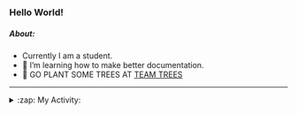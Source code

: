 ### Hello World!

##### About:
- Currently I am a student.
- 🌱 I’m learning how to make better documentation.
- 🌱 GO PLANT SOME TREES AT [TEAM TREES](https://teamtrees.org/)

---
<details>
  <summary>:zap: My Activity:</summary>
  
<!--START_SECTION:waka-->
![Code Time](http://img.shields.io/badge/Code%20Time-1%2C121%20hrs%2038%20mins-blue)

**I'm a Night 🦉** 

```text
🌞 Morning                1456 commits        ██░░░░░░░░░░░░░░░░░░░░░░░   09.42 % 
🌆 Daytime                5347 commits        █████████░░░░░░░░░░░░░░░░   34.59 % 
🌃 Evening                4408 commits        ███████░░░░░░░░░░░░░░░░░░   28.52 % 
🌙 Night                  4245 commits        ███████░░░░░░░░░░░░░░░░░░   27.47 % 
```
📅 **I'm Most Productive on Wednesday** 

```text
Monday                   2310 commits        ████░░░░░░░░░░░░░░░░░░░░░   14.95 % 
Tuesday                  1901 commits        ███░░░░░░░░░░░░░░░░░░░░░░   12.30 % 
Wednesday                3685 commits        ██████░░░░░░░░░░░░░░░░░░░   23.84 % 
Thursday                 1939 commits        ███░░░░░░░░░░░░░░░░░░░░░░   12.55 % 
Friday                   1555 commits        ███░░░░░░░░░░░░░░░░░░░░░░   10.06 % 
Saturday                 1393 commits        ██░░░░░░░░░░░░░░░░░░░░░░░   09.01 % 
Sunday                   2673 commits        ████░░░░░░░░░░░░░░░░░░░░░   17.29 % 
```


📊 **This Week I Spent My Time On** 

```text
🔥 Editors: 
VS Code                  8 hrs 41 mins       █████████████████████████   100.00 % 

🐱‍💻 Projects: 
ai                       4 hrs 29 mins       █████████████░░░░░░░░░░░░   51.65 % 
praise                   3 hrs 34 mins       ██████████░░░░░░░░░░░░░░░   41.07 % 
os-lab                   25 mins             █░░░░░░░░░░░░░░░░░░░░░░░░   04.87 % 
CSF22                    11 mins             █░░░░░░░░░░░░░░░░░░░░░░░░   02.16 % 
Unknown Project          1 min               ░░░░░░░░░░░░░░░░░░░░░░░░░   00.26 % 
```


 Last Updated on 28/04/2023 14:07:54 UTC
<!--END_SECTION:waka-->
</details>
